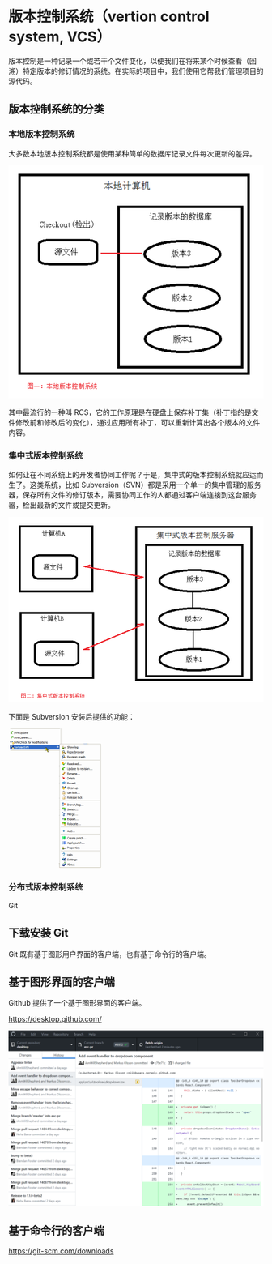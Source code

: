 # 版本控制系统（vertion control system, VCS）

版本控制是一种记录一个或若干个文件变化，以便我们在将来某个时候查看（回溯）特定版本的修订情况的系统。在实际的项目中，我们使用它帮我们管理项目的源代码。

## 版本控制系统的分类


### 本地版本控制系统

大多数本地版本控制系统都是使用某种简单的数据库记录文件每次更新的差异。

![本地版本控制系统](images/local-vcs.png)

其中最流行的一种叫 RCS，它的工作原理是在硬盘上保存补丁集（补丁指的是文件修改前和修改后的变化），通过应用所有补丁，可以重新计算出各个版本的文件内容。

### 集中式版本控制系统

如何让在不同系统上的开发者协同工作呢？于是，集中式的版本控制系统就应运而生了。这类系统，比如 Subversion（SVN）都是采用一个单一的集中管理的服务器，保存所有文件的修订版本，需要协同工作的人都通过客户端连接到这台服务器，检出最新的文件或提交更新。

![集中式版本控制系统](images/center-vcs.png)

下面是 Subversion 安装后提供的功能：

![集中式版本控制系统](images/svn.png)

### 分布式版本控制系统

Git 

## 下载安装 Git

Git 既有基于图形用户界面的客户端，也有基于命令行的客户端。

## 基于图形界面的客户端

Github 提供了一个基于图形界面的客户端。

https://desktop.github.com/

![基于图形界面的客户端](images/github-desktop.png)


## 基于命令行的客户端


https://git-scm.com/downloads


